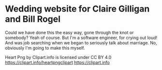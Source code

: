 # Wedding website for Claire Gilligan and Bill Rogel

Could we have done this the easy way, gone through the knot or somebody? Yeah of course. But I'm a software engineer, for crying out loud! And was job searching when we began to seriously talk about marriage. No, obviously I'm going to make this myself.



Heart Png by Clipart.info is licensed under CC BY 4.0
https://clipart.info/heartpngclipart
https://clipart.info
